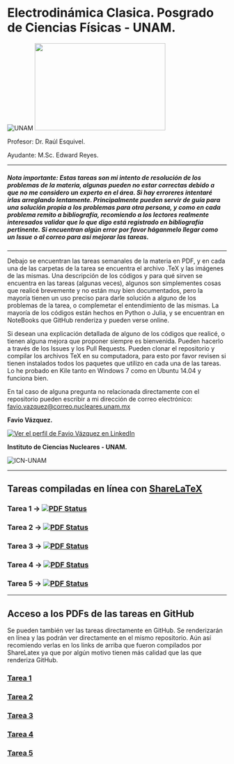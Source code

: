 # Electrodinámica Clasica. Posgrado de Ciencias Físicas - UNAM.

![UNAM](https://elielirangel.files.wordpress.com/2012/08/nt_p2.jpg) 
<img src="http://www.posgrado.fisica.unam.mx/sites/default/files/pcf-blue.gif" width="300" height="200" />

Profesor: Dr. Raúl Esquivel.

Ayudante: M.Sc. Edward Reyes.

--------

##### **Nota importante**: Estas tareas son mi intento de resolución de los problemas de la materia, algunas pueden no estar correctas debido a que no me considero un experto en el área. Si hay erroreres intentaré irlas arreglando lentamente. Principalmente pueden servir de guía para una solución propia a los problemas para otra persona, y como en cada problema remito a bibliografía, recomiendo a los lectores realmente interesados validar que lo que digo está registrado en bibliografía pertinente. Si encuentran algún error por favor háganmelo llegar como un Issue o al correo para así mejorar las tareas.

---------

Debajo se encuentran las tareas semanales de la materia en PDF, y en cada una de las carpetas de la tarea se encuentra el archivo .TeX y las imágenes de las mismas. Una descripción de los códigos y para qué sirven se encuentra en las tareas (algunas veces), algunos son simplementes cosas que realicé brevemente y no están muy bien documentados, pero la mayoría tienen un uso preciso para darle solución a alguno de los problemas de la tarea, o complemetar el entendimiento de las mismas. La mayoría de los códigos están hechos en Python o Julia, y se encuentran en NoteBooks que GitHub renderiza y pueden verse online. 

Si desean una explicación detallada de alguno de los códigos que realicé, o tienen alguna mejora que proponer siempre es bienvenida. Pueden hacerlo a través de los Issues y los Pull Requests. Pueden clonar el repositorio y compilar los archivos TeX en su computadora, para esto por favor revisen si tienen instalados todos los paquetes que utilizo en cada una de las tareas. Lo he probado en Kile tanto en Windows 7 como en Ubuntu 14.04 y funciona bien. 

En tal caso de alguna pregunta no relacionada directamente con el repositorio pueden escribir a mi dirección de correo electrónico: favio.vazquez@correo.nucleares.unam.mx

**Favio Vázquez.**

[![Ver el perfil de Favio Vázquez en LinkedIn](https://static.licdn.com/scds/common/u/img/webpromo/btn_viewmy_160x33_es_ES.png)](https://www.linkedin.com/in/faviovazquez)

**Instituto de Ciencias Nucleares - UNAM.**

![ICN-UNAM](http://sigi.nucleares.unam.mx/sgiicn/images/icn_logo_small.png)

-------

## Tareas compiladas en línea con [ShareLaTeX](https://www.sharelatex.com/)

### Tarea 1 &#8594; [![PDF Status](https://www.sharelatex.com/github/repos/FavioVazquez/Electrodinamica-Clasica-PCF/builds/latest/badge.svg)](https://www.sharelatex.com/github/repos/FavioVazquez/Electrodinamica-Clasica-PCF/builds/38a8afd3441f6769c0b8e926efe6c4c84d0d42c0/raw/output.pdf)

### Tarea 2 &#8594; [![PDF Status](https://www.sharelatex.com/github/repos/FavioVazquez/Electrodinamica-Clasica-PCF/builds/latest/badge.svg)](https://www.sharelatex.com/github/repos/FavioVazquez/Electrodinamica-Clasica-PCF/builds/bb04c3f252ddfef64657294b57d4b822d151df43/raw/output.pdf)

### Tarea 3 &#8594; [![PDF Status](https://www.sharelatex.com/github/repos/FavioVazquez/Electrodinamica-Clasica-PCF/builds/latest/badge.svg)](https://www.sharelatex.com/github/repos/FavioVazquez/Electrodinamica-Clasica-PCF/builds/efb02f51f4f95ffdc71c07d4114d523f54599367/raw/output.pdf)

### Tarea 4 &#8594; [![PDF Status](https://www.sharelatex.com/github/repos/FavioVazquez/Electrodinamica-Clasica-PCF/builds/latest/badge.svg)](https://www.sharelatex.com/github/repos/FavioVazquez/Electrodinamica-Clasica-PCF/builds/3ed93cc2c06e7e90de65fb55acdef648068bc1dd/raw/output.pdf)

### Tarea 5 &#8594; [![PDF Status](https://www.sharelatex.com/github/repos/FavioVazquez/Electrodinamica-Clasica-PCF/builds/latest/badge.svg)](https://www.sharelatex.com/github/repos/FavioVazquez/Electrodinamica-Clasica-PCF/builds/4408f62bfc2adbd44b36963ed9f5cc50679f5341/raw/output.pdf)

---------

## **Acceso a los PDFs de las tareas en GitHub**

Se pueden también ver las tareas directamente en GitHub. Se renderizarán en línea y las podrán ver directamente en el mismo repositorio. Aún así recomiendo verlas en los links de arriba que fueron compilados por ShareLatex ya que por algún motivo tienen más calidad que las que renderiza GitHub.

### [Tarea 1](https://github.com/FavioVazquez/Electrodinamica-Clasica-PCF/blob/master/Tarea1/Tarea1.pdf)
### [Tarea 2](https://github.com/FavioVazquez/Electrodinamica-Clasica-PCF/blob/master/Tarea2/Tarea2.pdf)
### [Tarea 3](https://github.com/FavioVazquez/Electrodinamica-Clasica-PCF/blob/master/Tarea3/Tarea3.pdf)
### [Tarea 4](https://github.com/FavioVazquez/Electrodinamica-Clasica-PCF/blob/master/Tarea4/Tarea4.pdf)
### [Tarea 5](https://github.com/FavioVazquez/Electrodinamica-Clasica-PCF/blob/master/Tarea5/Tarea5.pdf)
